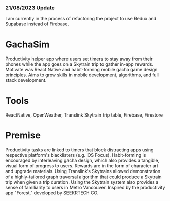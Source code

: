 ### 21/08/2023 Update
I am currently in the process of refactoring the project to use Redux and Supabase instead of Firebase.

# GachaSim

Productivity helper app where users set timers to stay away from their phones while the app goes on a Skytrain trip to gather in-app rewards.
Motivate was React Native and habit-forming mobile gacha game design principles. Aims to grow skills in mobile development, algorithms, and full stack development.

# Tools

ReactNative, OpenWeather, Translink Skytrain trip table, Firebase, Firestore

# Premise

Productivity tasks are linked to timers that block distracting apps using respective platform's blacklisters (e.g. iOS Focus). Habit-forming is
encouraged by interleaving gacha design, which also provides a tangible, visual form of progress to users. Rewards are in the form of character art and
upgrade materials. Using Translink's Skytrains allowed demonstration of a highly-tailored graph traversal algorithm that could produce a Skytrain
trip when given a trip duration. Using the Skytrain system also provides a sense of familiarity to users in Metro Vancouver.
Inspired by the productivity app "Forest," developed by SEEKRTECH CO.
